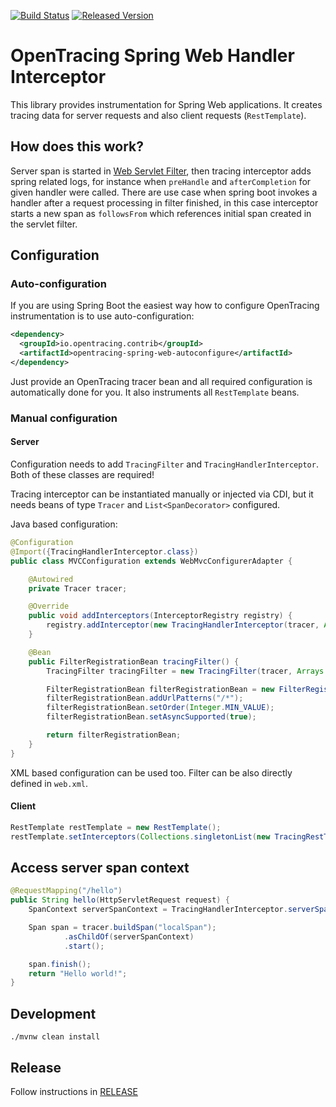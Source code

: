 [![Build Status][ci-img]][ci] [![Released Version][maven-img]][maven]

# OpenTracing Spring Web Handler Interceptor

This library provides instrumentation for Spring  Web applications. It creates tracing data for 
server requests and also client requests (`RestTemplate`).

## How does this work?

Server span is started in [Web Servlet Filter](https://github.com/opentracing-contrib/java-web-servlet-filter),
then tracing interceptor adds spring related logs, for instance when `preHandle` and `afterCompletion` for given
handler were called. There are use case when spring boot invokes a handler after a request processing in filter
finished, in this case interceptor starts a new span as `followsFrom` which references initial span created in
the servlet filter.


## Configuration

### Auto-configuration
If you are using Spring Boot the easiest way how to configure OpenTracing instrumentation is to use auto-configuration:

```xml
<dependency>
  <groupId>io.opentracing.contrib</groupId>
  <artifactId>opentracing-spring-web-autoconfigure</artifactId>
</dependency>

```
Just provide an OpenTracing tracer bean and all required configuration is automatically
done for you. It also instruments all `RestTemplate` beans.

### Manual configuration

#### Server
Configuration needs to add `TracingFilter` and `TracingHandlerInterceptor`. Both of these classes
are required!

Tracing interceptor can be instantiated manually or injected via CDI, but
it needs beans of type `Tracer` and `List<SpanDecorator>` configured.

Java based configuration:
```java
@Configuration
@Import({TracingHandlerInterceptor.class})
public class MVCConfiguration extends WebMvcConfigurerAdapter {

    @Autowired
    private Tracer tracer;

    @Override
    public void addInterceptors(InterceptorRegistry registry) {
        registry.addInterceptor(new TracingHandlerInterceptor(tracer, Arrays.asList(SpanDecorator.STANDARD_TAGS)));
    }

    @Bean
    public FilterRegistrationBean tracingFilter() {
        TracingFilter tracingFilter = new TracingFilter(tracer, Arrays.asList(io.opentracing.contrib.web.servlet.filter.SpanDecorator.STANDARD_TAGS));

        FilterRegistrationBean filterRegistrationBean = new FilterRegistrationBean(tracingFilter);
        filterRegistrationBean.addUrlPatterns("/*");
        filterRegistrationBean.setOrder(Integer.MIN_VALUE);
        filterRegistrationBean.setAsyncSupported(true);

        return filterRegistrationBean;
    }
}
```

XML based configuration can be used too. Filter can be also directly defined in `web.xml`.

#### Client
```java
RestTemplate restTemplate = new RestTemplate();
restTemplate.setInterceptors(Collections.singletonList(new TracingRestTemplateInterceptor(tracer)));
```

## Access server span context
```java
@RequestMapping("/hello")
public String hello(HttpServletRequest request) {
    SpanContext serverSpanContext = TracingHandlerInterceptor.serverSpanContext(request);

    Span span = tracer.buildSpan("localSpan");
            .asChildOf(serverSpanContext)
            .start();

    span.finish();
    return "Hello world!";
}
```

## Development
```shell
./mvnw clean install
```

## Release
Follow instructions in [RELEASE](RELEASE.md)


   [ci-img]: https://travis-ci.org/opentracing-contrib/java-spring-web.svg?branch=master
   [ci]: https://travis-ci.org/opentracing-contrib/java-spring-web
   [maven-img]: https://img.shields.io/maven-central/v/io.opentracing.contrib/opentracing-spring-web-handler-interceptor.svg?maxAge=2592000
   [maven]: http://search.maven.org/#search%7Cga%7C1%7Copentracing-spring-web-handler-interceptor
